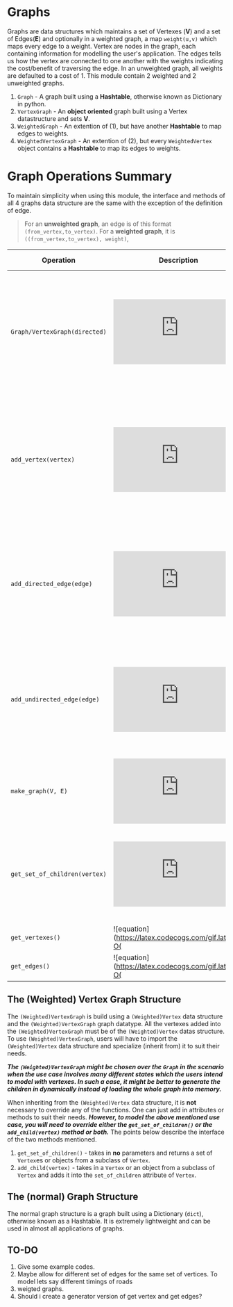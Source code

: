 # Graphs
Graphs are data structures which maintains a set of Vertexes (**V**) and a set of Edges(**E**) and optionally in a weighted graph, a map `weight(u,v)` which maps every edge to a weight. Vertex are nodes in the graph, each containing information for modelling the user's application. The edges tells us how the vertex are connected to one another with the weights indicating the cost/benefit of traversing the edge. In an unweighted graph, all weights are defaulted to a cost of 1. This module contain 2 weighted and 2 unweighted graphs.

1. `Graph` - A graph built using a **Hashtable**, otherwise known as Dictionary in python.
2. `VertexGraph` - An **object oriented** graph built using a Vertex datastructure and sets **V**.
3. `WeightedGraph` - An extention of (1), but have another **Hashtable** to map edges to weights.
4. `WeightedVertexGraph` - An extention of (2), but every `WeightedVertex` object contains a **Hashtable** to map its edges to weights.

# Graph Operations Summary
To maintain simplicity when using this module, the interface and methods of all 4 graphs data structure are the same with the exception of the definition of edge.

> For an **unweighted graph**, an edge is of this format `(from_vertex,to_vertex)`. For a **weighted graph**, it is `((from_vertex,to_vertex), weight)`, 

|Operation|Description|Time Complexity|
|----------------|-------------------------------|-----------------------------|
`Graph/VertexGraph(directed)`|![equation](https://latex.codecogs.com/png.latex?O%281%29)|Constructor for the Graph. `directed` allows you to specify whether the graph is directed or undirected. Default value for `directed` is `True`.
`add_vertex(vertex)`|![equation](https://latex.codecogs.com/png.latex?O%281%29)|Inserts a vertex into the Graph. This is **needed** before edges concerning it can be added in. Throws an error if the vertice is already in the graph.
`add_directed_edge(edge)`|![equation](https://latex.codecogs.com/png.latex?O%281%29)|Inserts the specified edge into the Graph as a **directed** edge. Throws an error if the vertices in the edge is not in the graph.
`add_undirected_edge(edge)`|![equation](https://latex.codecogs.com/png.latex?O%281%29)|Inserts the specified edge into the Graph as a **undirected** edge. Throws an error if the vertices in the edge is not in the graph.
`make_graph(V, E)`|![equation](https://latex.codecogs.com/png.latex?O%28%7CV%7C&plus;%7CE%7C%29)|Constructs the graph with the given sets of Vertexes **V** and Edges **E**.
`get_set_of_children(vertex)`|![equation](https://latex.codecogs.com/png.latex?O%281%29)|Returns the set of children of the specified vertex. Throws an error if the vertex is not in the graph. 
`get_vertexes()`|![equation](https://latex.codecogs.com/gif.latex?O(|V|))|Returns the set of vertex **V**.
`get_edges()`|![equation](https://latex.codecogs.com/gif.latex?O(|E| + |V|))|Returns the set of edges **E**.



## The (Weighted) Vertex Graph Structure
The `(Weighted)VertexGraph` is build using a `(Weighted)Vertex` data structure and the `(Weighted)VertexGraph` graph datatype. All the vertexes added into the `(Weighted)VertexGraph` must be of the `(Weighted)Vertex` datas structure. To use `(Weighted)VertexGraph`, users will have to import the `(Weighted)Vertex` data structure and specialize (inherit from) it to suit their needs.

***The `(Weighted)VertexGraph` might be chosen over the `Graph` in the scenario when the use case involves many different states which the users intend to model with vertexes. In such a case, it might be better to generate the children in dynamically instead of loading the whole graph into memory.***

When inheriting from the `(Weighted)Vertex` data structure, it is **not** necessary to override any of the functions. One can just add in attributes or methods to suit their needs. ***However, to model the above mentioned use case, you will need to override either the `get_set_of_children()` or the `add_child(vertex)` method or both.*** The points below describe the interface of the two methods mentioned.

1. `get_set_of_children()` - takes in **no** parameters and returns a set of `Vertex`es or objects from a subclass of `Vertex`.
2. `add_child(vertex)` - takes in a `Vertex` or an object from a subclass of `Vertex` and adds it into the `set_of_children` attribute of `Vertex`.

## The (normal) Graph Structure
The normal graph structure is a graph built using a Dictionary (`dict`), otherwise known as a Hashtable. It is extremely lightweight and can be used in almost all applications of graphs. 

## TO-DO

1. Give some example codes.
2. Maybe allow for different set of edges for the same set of vertices. To model  lets say different timings of roads
3. weigted graphs. 
4. Should i create a generator version of get vertex and get edges?



